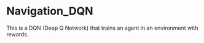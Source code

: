 # Navigation_DQN
 This is a DQN (Deep Q Network) that trains an agent in an environment with rewards.
